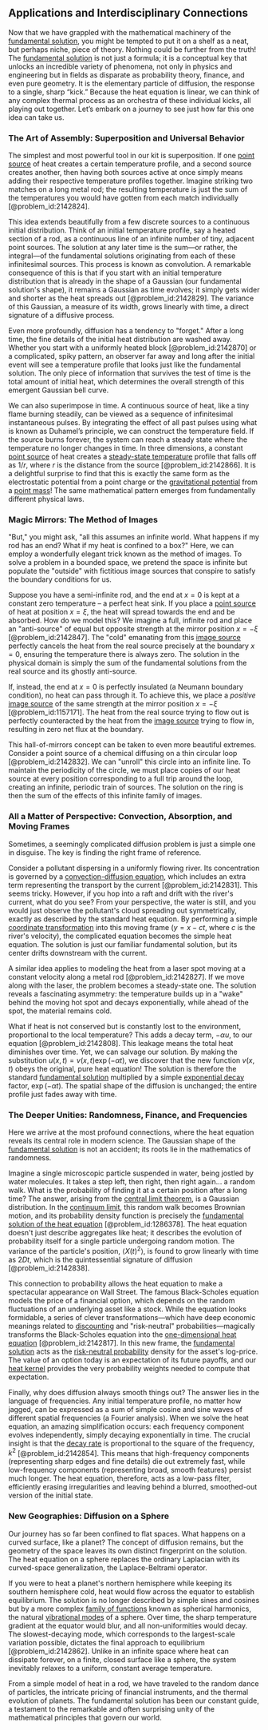 ## Applications and Interdisciplinary Connections

Now that we have grappled with the mathematical machinery of the [fundamental solution](@article_id:175422), you might be tempted to put it on a shelf as a neat, but perhaps niche, piece of theory. Nothing could be further from the truth! The [fundamental solution](@article_id:175422) is not just a formula; it is a conceptual key that unlocks an incredible variety of phenomena, not only in physics and engineering but in fields as disparate as probability theory, finance, and even pure geometry. It is the elementary particle of diffusion, the response to a single, sharp “kick.” Because the heat equation is linear, we can think of any complex thermal process as an orchestra of these individual kicks, all playing out together. Let’s embark on a journey to see just how far this one idea can take us.

### The Art of Assembly: Superposition and Universal Behavior

The simplest and most powerful tool in our kit is superposition. If one [point source](@article_id:196204) of heat creates a certain temperature profile, and a second source creates another, then having both sources active at once simply means adding their respective temperature profiles together. Imagine striking two matches on a long metal rod; the resulting temperature is just the sum of the temperatures you would have gotten from each match individually [@problem_id:2142824].

This idea extends beautifully from a few discrete sources to a continuous initial distribution. Think of an initial temperature profile, say a heated section of a rod, as a continuous line of an infinite number of tiny, adjacent point sources. The solution at any later time is the sum—or rather, the integral—of the fundamental solutions originating from each of these infinitesimal sources. This process is known as convolution. A remarkable consequence of this is that if you start with an initial temperature distribution that is already in the shape of a Gaussian (our fundamental solution's shape), it remains a Gaussian as time evolves; it simply gets wider and shorter as the heat spreads out [@problem_id:2142829]. The variance of this Gaussian, a measure of its width, grows linearly with time, a direct signature of a diffusive process.

Even more profoundly, diffusion has a tendency to "forget." After a long time, the fine details of the initial heat distribution are washed away. Whether you start with a uniformly heated block [@problem_id:2142870] or a complicated, spiky pattern, an observer far away and long after the initial event will see a temperature profile that looks just like the fundamental solution. The only piece of information that survives the test of time is the total amount of initial heat, which determines the overall strength of this emergent Gaussian bell curve.

We can also superimpose in time. A continuous source of heat, like a tiny flame burning steadily, can be viewed as a sequence of infinitesimal instantaneous pulses. By integrating the effect of all past pulses using what is known as Duhamel’s principle, we can construct the temperature field. If the source burns forever, the system can reach a steady state where the temperature no longer changes in time. In three dimensions, a constant [point source](@article_id:196204) of heat creates a [steady-state temperature](@article_id:136281) profile that falls off as $1/r$, where $r$ is the distance from the source [@problem_id:2142866]. It is a delightful surprise to find that this is exactly the same form as the electrostatic potential from a point charge or the [gravitational potential](@article_id:159884) from a [point mass](@article_id:186274)! The same mathematical pattern emerges from fundamentally different physical laws.

### Magic Mirrors: The Method of Images

"But," you might ask, "all this assumes an infinite world. What happens if my rod has an end? What if my heat is confined to a box?" Here, we can employ a wonderfully elegant trick known as the method of images. To solve a problem in a bounded space, we pretend the space is infinite but populate the "outside" with fictitious image sources that conspire to satisfy the boundary conditions for us.

Suppose you have a semi-infinite rod, and the end at $x=0$ is kept at a constant zero temperature – a perfect heat sink. If you place a [point source](@article_id:196204) of heat at position $x=\xi$, the heat will spread towards the end and be absorbed. How do we model this? We imagine a full, infinite rod and place an "anti-source" of equal but opposite strength at the mirror position $x=-\xi$ [@problem_id:2142847]. The "cold" emanating from this [image source](@article_id:182339) perfectly cancels the heat from the real source precisely at the boundary $x=0$, ensuring the temperature there is always zero. The solution in the physical domain is simply the sum of the fundamental solutions from the real source and its ghostly anti-source.

If, instead, the end at $x=0$ is perfectly insulated (a Neumann boundary condition), no heat can pass through it. To achieve this, we place a *positive* [image source](@article_id:182339) of the same strength at the mirror position $x=-\xi$ [@problem_id:1157171]. The heat from the real source trying to flow out is perfectly counteracted by the heat from the [image source](@article_id:182339) trying to flow in, resulting in zero net flux at the boundary.

This hall-of-mirrors concept can be taken to even more beautiful extremes. Consider a point source of a chemical diffusing on a thin circular loop [@problem_id:2142832]. We can "unroll" this circle into an infinite line. To maintain the periodicity of the circle, we must place copies of our heat source at every position corresponding to a full trip around the loop, creating an infinite, periodic train of sources. The solution on the ring is then the sum of the effects of this infinite family of images.

### All a Matter of Perspective: Convection, Absorption, and Moving Frames

Sometimes, a seemingly complicated diffusion problem is just a simple one in disguise. The key is finding the right frame of reference.

Consider a pollutant dispersing in a uniformly flowing river. Its concentration is governed by a [convection-diffusion equation](@article_id:151524), which includes an extra term representing the transport by the current [@problem_id:2142831]. This seems tricky. However, if you hop into a raft and drift with the river's current, what do you see? From your perspective, the water is still, and you would just observe the pollutant's cloud spreading out symmetrically, exactly as described by the standard heat equation. By performing a simple [coordinate transformation](@article_id:138083) into this moving frame ($y = x - ct$, where $c$ is the river's velocity), the complicated equation becomes the simple heat equation. The solution is just our familiar fundamental solution, but its center drifts downstream with the current.

A similar idea applies to modeling the heat from a laser spot moving at a constant velocity along a metal rod [@problem_id:2142827]. If we move along with the laser, the problem becomes a steady-state one. The solution reveals a fascinating asymmetry: the temperature builds up in a "wake" behind the moving hot spot and decays exponentially, while ahead of the spot, the material remains cold.

What if heat is not conserved but is constantly lost to the environment, proportional to the local temperature? This adds a decay term, $-\alpha u$, to our equation [@problem_id:2142808]. This leakage means the total heat diminishes over time. Yet, we can salvage our solution. By making the substitution $u(x,t) = v(x,t) \exp(-\alpha t)$, we discover that the new function $v(x,t)$ obeys the original, pure heat equation! The solution is therefore the standard [fundamental solution](@article_id:175422) multiplied by a simple [exponential decay](@article_id:136268) factor, $\exp(-\alpha t)$. The spatial shape of the diffusion is unchanged; the entire profile just fades away with time.

### The Deeper Unities: Randomness, Finance, and Frequencies

Here we arrive at the most profound connections, where the heat equation reveals its central role in modern science. The Gaussian shape of the [fundamental solution](@article_id:175422) is not an accident; its roots lie in the mathematics of randomness.

Imagine a single microscopic particle suspended in water, being jostled by water molecules. It takes a step left, then right, then right again... a random walk. What is the probability of finding it at a certain position after a long time? The answer, arising from the [central limit theorem](@article_id:142614), is a Gaussian distribution. In the [continuum limit](@article_id:162286), this random walk becomes Brownian motion, and its probability density function is precisely the [fundamental solution of the heat equation](@article_id:173550) [@problem_id:1286378]. The heat equation doesn't just describe aggregates like heat; it describes the evolution of probability itself for a single particle undergoing random motion. The variance of the particle's position, $\langle X(t)^2 \rangle$, is found to grow linearly with time as $2Dt$, which is the quintessential signature of diffusion [@problem_id:2142838].

This connection to probability allows the heat equation to make a spectacular appearance on Wall Street. The famous Black-Scholes equation models the price of a financial option, which depends on the random fluctuations of an underlying asset like a stock. While the equation looks formidable, a series of clever transformations—which have deep economic meanings related to [discounting](@article_id:138676) and "risk-neutral" probabilities—magically transforms the Black-Scholes equation into the [one-dimensional heat equation](@article_id:174993) [@problem_id:2142817]. In this new frame, the [fundamental solution](@article_id:175422) acts as the [risk-neutral probability](@article_id:146125) density for the asset's log-price. The value of an option today is an expectation of its future payoffs, and our [heat kernel](@article_id:171547) provides the very probability weights needed to compute that expectation.

Finally, why does diffusion always smooth things out? The answer lies in the language of frequencies. Any initial temperature profile, no matter how jagged, can be expressed as a sum of simple cosine and sine waves of different spatial frequencies (a Fourier analysis). When we solve the heat equation, an amazing simplification occurs: each frequency component evolves independently, simply decaying exponentially in time. The crucial insight is that the [decay rate](@article_id:156036) is proportional to the square of the frequency, $k^2$ [@problem_id:2142854]. This means that high-frequency components (representing sharp edges and fine details) die out extremely fast, while low-frequency components (representing broad, smooth features) persist much longer. The heat equation, therefore, acts as a low-pass filter, efficiently erasing irregularities and leaving behind a blurred, smoothed-out version of the initial state.

### New Geographies: Diffusion on a Sphere

Our journey has so far been confined to flat spaces. What happens on a curved surface, like a planet? The concept of diffusion remains, but the geometry of the space leaves its own distinct fingerprint on the solution. The heat equation on a sphere replaces the ordinary Laplacian with its curved-space generalization, the Laplace-Beltrami operator.

If you were to heat a planet's northern hemisphere while keeping its southern hemisphere cold, heat would flow across the equator to establish equilibrium. The solution is no longer described by simple sines and cosines but by a more complex [family of functions](@article_id:136955) known as spherical harmonics, the natural [vibrational modes](@article_id:137394) of a sphere. Over time, the sharp temperature gradient at the equator would blur, and all non-uniformities would decay. The slowest-decaying mode, which corresponds to the largest-scale variation possible, dictates the final approach to equilibrium [@problem_id:2142862]. Unlike in an infinite space where heat can dissipate forever, on a finite, closed surface like a sphere, the system inevitably relaxes to a uniform, constant average temperature.

From a simple model of heat in a rod, we have traveled to the random dance of particles, the intricate pricing of financial instruments, and the thermal evolution of planets. The fundamental solution has been our constant guide, a testament to the remarkable and often surprising unity of the mathematical principles that govern our world.
